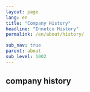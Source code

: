 ```yaml
---
layout: page
lang: en
title: "Company History"
headline: "Innetco History"
permalink: /en/about/history/

sub_nav: true
parent: about
sub_level: 1002
---
```


## company history